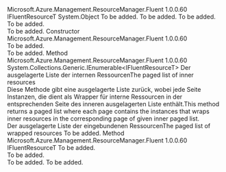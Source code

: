 <Type Name="ReadableWrappers&lt;IFluentResourceT,FluentResourceT,InnerResourceT&gt;" FullName="Microsoft.Azure.Management.ResourceManager.Fluent.Core.ReadableWrappers&lt;IFluentResourceT,FluentResourceT,InnerResourceT&gt;">
  <TypeSignature Language="C#" Value="public abstract class ReadableWrappers&lt;IFluentResourceT,FluentResourceT,InnerResourceT&gt; where FluentResourceT : IFluentResourceT" />
  <TypeSignature Language="ILAsm" Value=".class public auto ansi abstract beforefieldinit ReadableWrappers`3&lt;IFluentResourceT, (!IFluentResourceT) FluentResourceT, InnerResourceT&gt; extends System.Object" />
  <TypeSignature Language="DocId" Value="T:Microsoft.Azure.Management.ResourceManager.Fluent.Core.ReadableWrappers`3" />
  <TypeSignature Language="VB.NET" Value="Public MustInherit Class ReadableWrappers(Of IFluentResourceT, FluentResourceT, InnerResourceT)" />
  <TypeSignature Language="F#" Value="type ReadableWrappers&lt;'IFluentResourceT, #'IFluentResourceT, 'InnerResourceT&gt; = class" />
  <AssemblyInfo>
    <AssemblyName>Microsoft.Azure.Management.ResourceManager.Fluent</AssemblyName>
    <AssemblyVersion>1.0.0.60</AssemblyVersion>
  </AssemblyInfo>
  <TypeParameters>
    <TypeParameter Name="IFluentResourceT" />
    <TypeParameter Name="FluentResourceT">
      <Constraints>
        <BaseTypeName>IFluentResourceT</BaseTypeName>
      </Constraints>
    </TypeParameter>
    <TypeParameter Name="InnerResourceT" />
  </TypeParameters>
  <Base>
    <BaseTypeName>System.Object</BaseTypeName>
  </Base>
  <Interfaces />
  <Docs>
    <typeparam name="IFluentResourceT">To be added.</typeparam>
    <typeparam name="FluentResourceT">To be added.</typeparam>
    <typeparam name="InnerResourceT">To be added.</typeparam>
    <summary>To be added.</summary>
    <remarks>To be added.</remarks>
  </Docs>
  <Members>
    <Member MemberName=".ctor">
      <MemberSignature Language="C#" Value="protected ReadableWrappers ();" />
      <MemberSignature Language="ILAsm" Value=".method familyhidebysig specialname rtspecialname instance void .ctor() cil managed" />
      <MemberSignature Language="DocId" Value="M:Microsoft.Azure.Management.ResourceManager.Fluent.Core.ReadableWrappers`3.#ctor" />
      <MemberSignature Language="VB.NET" Value="Protected Sub New ()" />
      <MemberType>Constructor</MemberType>
      <AssemblyInfo>
        <AssemblyName>Microsoft.Azure.Management.ResourceManager.Fluent</AssemblyName>
        <AssemblyVersion>1.0.0.60</AssemblyVersion>
      </AssemblyInfo>
      <Parameters />
      <Docs>
        <summary>To be added.</summary>
        <remarks>To be added.</remarks>
      </Docs>
    </Member>
    <Member MemberName="WrapList">
      <MemberSignature Language="C#" Value="protected System.Collections.Generic.IEnumerable&lt;IFluentResourceT&gt; WrapList (System.Collections.Generic.IEnumerable&lt;InnerResourceT&gt; innerList);" />
      <MemberSignature Language="ILAsm" Value=".method familyhidebysig instance class System.Collections.Generic.IEnumerable`1&lt;!IFluentResourceT&gt; WrapList(class System.Collections.Generic.IEnumerable`1&lt;!InnerResourceT&gt; innerList) cil managed" />
      <MemberSignature Language="DocId" Value="M:Microsoft.Azure.Management.ResourceManager.Fluent.Core.ReadableWrappers`3.WrapList(System.Collections.Generic.IEnumerable{`2})" />
      <MemberSignature Language="VB.NET" Value="Protected Function WrapList (innerList As IEnumerable(Of InnerResourceT)) As IEnumerable(Of IFluentResourceT)" />
      <MemberSignature Language="F#" Value="member this.WrapList : seq&lt;'InnerResourceT&gt; -&gt; seq&lt;'IFluentResourceT&gt;" Usage="readableWrappers.WrapList innerList" />
      <MemberType>Method</MemberType>
      <AssemblyInfo>
        <AssemblyName>Microsoft.Azure.Management.ResourceManager.Fluent</AssemblyName>
        <AssemblyVersion>1.0.0.60</AssemblyVersion>
      </AssemblyInfo>
      <ReturnValue>
        <ReturnType>System.Collections.Generic.IEnumerable&lt;IFluentResourceT&gt;</ReturnType>
      </ReturnValue>
      <Parameters>
        <Parameter Name="innerList" Type="System.Collections.Generic.IEnumerable&lt;InnerResourceT&gt;" />
      </Parameters>
      <Docs>
        <param name="innerList"><span data-ttu-id="911e4-101">Der ausgelagerte Liste der internen Ressourcen</span><span class="sxs-lookup"><span data-stu-id="911e4-101">The paged list of inner resources</span></span></param>
        <summary>
            <span data-ttu-id="911e4-102">Diese Methode gibt eine ausgelagerte Liste zurück, wobei jede Seite Instanzen, die dient als Wrapper für interne Ressourcen in der entsprechenden Seite des inneren ausgelagerten Liste enthält.</span><span class="sxs-lookup"><span data-stu-id="911e4-102">This method returns a paged list where each page contains the instances that wraps inner resources in the corresponding page of given inner paged list.</span></span>
            </summary>
        <returns><span data-ttu-id="911e4-103">Der ausgelagerte Liste der eingebundenen Ressourcen</span><span class="sxs-lookup"><span data-stu-id="911e4-103">The paged list of wrapped resources</span></span></returns>
        <remarks>To be added.</remarks>
      </Docs>
    </Member>
    <Member MemberName="WrapModel">
      <MemberSignature Language="C#" Value="protected abstract IFluentResourceT WrapModel (InnerResourceT inner);" />
      <MemberSignature Language="ILAsm" Value=".method familyhidebysig newslot virtual instance !IFluentResourceT WrapModel(!InnerResourceT inner) cil managed" />
      <MemberSignature Language="DocId" Value="M:Microsoft.Azure.Management.ResourceManager.Fluent.Core.ReadableWrappers`3.WrapModel(`2)" />
      <MemberSignature Language="VB.NET" Value="Protected MustOverride Function WrapModel (inner As InnerResourceT) As IFluentResourceT" />
      <MemberSignature Language="F#" Value="abstract member WrapModel : 'InnerResourceT -&gt; 'IFluentResourceT" Usage="readableWrappers.WrapModel inner" />
      <MemberType>Method</MemberType>
      <AssemblyInfo>
        <AssemblyName>Microsoft.Azure.Management.ResourceManager.Fluent</AssemblyName>
        <AssemblyVersion>1.0.0.60</AssemblyVersion>
      </AssemblyInfo>
      <ReturnValue>
        <ReturnType>IFluentResourceT</ReturnType>
      </ReturnValue>
      <Parameters>
        <Parameter Name="inner" Type="InnerResourceT" />
      </Parameters>
      <Docs>
        <param name="inner">To be added.</param>
        <summary>To be added.</summary>
        <returns>To be added.</returns>
        <remarks>To be added.</remarks>
      </Docs>
    </Member>
  </Members>
</Type>